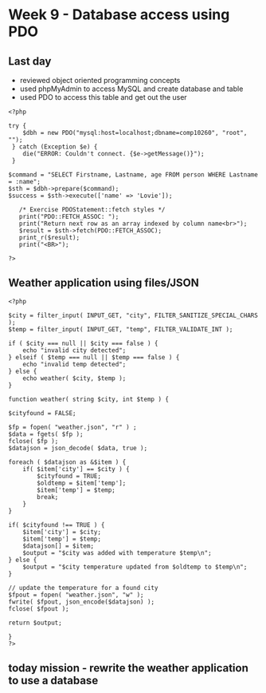 # Week 9 - Database access using PDO

## Last day
- reviewed object oriented programming concepts
- used phpMyAdmin to access MySQL and create database and table
- used PDO to access this table and get out the user

```
<?php

try {
    $dbh = new PDO("mysql:host=localhost;dbname=comp10260", "root", "");
 } catch (Exception $e) {
    die("ERROR: Couldn't connect. {$e->getMessage()}");
 }

$command = "SELECT Firstname, Lastname, age FROM person WHERE Lastname = :name";
$sth = $dbh->prepare($command);
$success = $sth->execute(['name' => 'Lovie']);

   /* Exercise PDOStatement::fetch styles */
   print("PDO::FETCH_ASSOC: ");
   print("Return next row as an array indexed by column name<br>");
   $result = $sth->fetch(PDO::FETCH_ASSOC);
   print_r($result);
   print("<BR>");

?>
```

## Weather application using files/JSON
```
<?php

$city = filter_input( INPUT_GET, "city", FILTER_SANITIZE_SPECIAL_CHARS );
$temp = filter_input( INPUT_GET, "temp", FILTER_VALIDATE_INT );

if ( $city === null || $city === false ) {
    echo "invalid city detected";
} elseif ( $temp === null || $temp === false ) {
    echo "invalid temp detected";
} else {
    echo weather( $city, $temp );
}

function weather( string $city, int $temp ) {

$cityfound = FALSE;

$fp = fopen( "weather.json", "r" ) ;
$data = fgets( $fp );
fclose( $fp );
$datajson = json_decode( $data, true );

foreach ( $datajson as &$item ) {
    if( $item['city'] == $city ) {
        $cityfound = TRUE;
        $oldtemp = $item['temp'];
        $item['temp'] = $temp;
        break;
    } 
}

if( $cityfound !== TRUE ) {
    $item['city'] = $city;
    $item['temp'] = $temp;
    $datajson[] = $item;
    $output = "$city was added with temperature $temp\n";
} else {
    $output = "$city temperature updated from $oldtemp to $temp\n";
}

// update the temperature for a found city
$fpout = fopen( "weather.json", "w" );
fwrite( $fpout, json_encode($datajson) );
fclose( $fpout );

return $output;

}
?>
```

## today mission - rewrite the weather application to use a database
